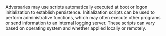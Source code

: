 Adversaries may use scripts automatically executed at boot or logon initialization to establish persistence. Initialization scripts can be used to perform administrative functions, which may often execute other programs or send information to an internal logging server. These scripts can vary based on operating system and whether applied locally or remotely.

